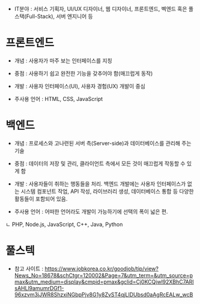 * IT분야 : 서비스 기획자, UI/UX 디자이너, 웹 디자이너, 프론트엔드, 벡엔드 혹은 풀스택(Full-Stack), 서버 엔지니어 등


# 프론트엔드
 * 개념 : 사용자가 마주 보는 인터페이스를 지칭

 * 중점 : 사용하기 쉽고 완전한 기능을 갖추어야 함(매끄럽게 동작)

 * 개발 : 사용자 인터페이스(UI), 사용자 경험(UX) 개발이 중심

 * 주사용 언어 : HTML, CSS, JavaScript


# 백엔드
 * 개념 : 프로세스와 고나련된 서버 측(Server-side)과 데이터베이스를 관리해 주는 기술

 * 중점 : 데이터의 저장 및 관리, 클라이언트 측에서 모든 것이 매끄럽게 작동할 수 있게 함

 * 개발 : 사용자들이 취하는 행동들을 처리. 백엔드 개발에는 사용자 인터페이스가 없는 시스템 컴포넌트 작업, API 작성, 라이브러리 생성, 데이터베이스 통합 등 다양한 활동들이 포함되어 있음.

 * 주사용 언어 : 어떠한 언어라도 개발이 가능하기에 선택의 폭이 넓은 편.

 ㄴ PHP, Node.js, JavaScript, C++, Java, Python


# 풀스텍


* 참고 사이트 :
 https://www.jobkorea.co.kr/goodjob/tip/view?News_No=18678&schCtgr=120002&Page=7&utm_term=&utm_source=pmax&utm_medium=display&cmpid=pmax&gclid=Cj0KCQjwl92XBhC7ARIsAHLl9amumrDGf1-96xzvm3jJWR8ShzxiNGbpPjv8G1y8ZvST4qjLlDUbsd0aAgRcEALw_wcB